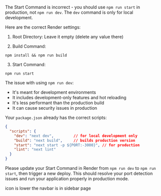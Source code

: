 The Start Command is incorrect - you should use `npm run start` in production, not `npm run dev`. The `dev` command is only for local development.

Here are the correct Render settings:

1. Root Directory: Leave it empty (delete any value there)

2. Build Command:
```
npm install && npm run build
```

3. Start Command:
```
npm run start
```

The issue with using `npm run dev`:
- It's meant for development environments
- It includes development-only features and hot reloading
- It's less performant than the production build
- It can cause security issues in production

Your `package.json` already has the correct scripts:
```json:package.json
{
  "scripts": {
    "dev": "next dev",         // for local development only
    "build": "next build",     // builds production version
    "start": "next start -p ${PORT:-3000}", // for production
    "lint": "next lint"
  }
}
```

Please update your Start Command in Render from `npm run dev` to `npm run start`, then trigger a new deploy. This should resolve your port detection issues and run your application properly in production mode.




icon is  lower the navbar is in sidebar page 
